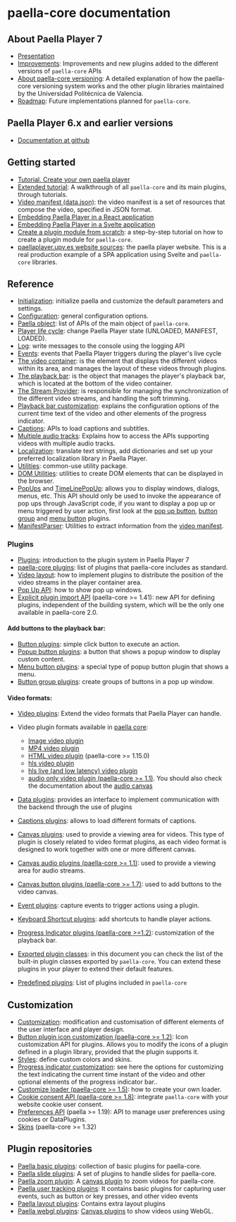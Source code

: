 # paella-core documentation

## About Paella Player 7

- [Presentation](paella_player_7_presentation.md)
- [Improvements](improvements.md): Improvements and new plugins added to the different versions of `paella-core` APIs
- [About paella-core versioning](versioning.md): A detailed explanation of how the paella-core versioning system works and the other plugin libraries maintained by the Universidad Politécnica de Valencia.
- [Roadmap](roadmap.md): Future implementations planned for `paella-core`.

## Paella Player 6.x and earlier versions

- [Documentation at github](https://github.com/polimediaupv/paella/tree/develop/doc)

## Getting started

- [Tutorial. Create your own paella player](tutorial.md)
- [Extended tutorial](tutorial/index.md): A walkthrough of all `paella-core` and its main plugins, through tutorials.
- [Video manifest (data.json)](video_manifest.md): the video manifest is a set of resources that compose the video, specified in JSON format.
- [Embedding Paella Player in a React application](paella_react.md)
- [Embedding Paella Player in a Svelte application](paella_svelte.md)
- [Create a plugin module from scratch](plugin_module_tutorial.md): a step-by-step tutorial on how to create a plugin module for `paella-core`.
- [paellaplayer.upv.es website sources](https://github.com/polimediaupv/paellaplayer.upv.es/tree/paella-7-site): the paella player website. This is a real production example of a SPA application using Svelte and `paella-core` libraries.


## Reference

- [Initialization](initialization.md): initialize paella and customize the default parameters and settings.
- [Configuration](configuration.md): general configuration options.
- [Paella object](paella_object.md): list of APIs of the main object of `paella-core`.
- [Player life cycle](life_cycle.md): change Paella Player state (UNLOADED, MANIFEST, LOADED).
- [Log](log.md): write messages to the console using the logging API
- [Events](events.md): events that Paella Player triggers during the player's live cycle
- [The video container](video_container.md): is the element that displays the different videos within its area, and manages the layout of these videos through plugins.
- [The playback bar](playback_bar.md): is the object that manages the player's playback bar, which is located at the bottom of the video container.
- [The Stream Provider](stream_provider.md): is responsible for managing the synchronization of the different video streams, and handling the soft trimming.
- [Playback bar customization](progress_indicator_customization.md): explains the configuration options of the current time text of the video and other elements of the progress indicator.
- [Captions](captions.md): APIs to load captions and subtitles.
- [Multiple audio tracks](multiaudio.md): Explains how to access the APIs supporting videos with multiple audio tracks.
- [Localization](localization.md): translate text strings, add dictionaries and set up your preferred localization library in Paella Player.
- [Utilities](utils.md): common-use utility package.
- [DOM Utilities](dom_utilities.md): utilities to create DOM elements that can be displayed in the browser.
- [PopUps](pop_up_api.md) and [TimeLinePopUp](time_line_pop_up.md): allows you to display windows, dialogs, menus, etc. This API should only be used to invoke the appearance of pop ups through JavaScript code, if you want to display a pop up or menu triggered by user action, first look at the [pop up button](popup_button_plugin.md), [button group](button_group_plugin.md) and [menu button](menu_button_plugin.md) plugins.
- [ManifestParser](manifest_parser.md): Utilities to extract information from the [video manifest](video_manifest.md).


### Plugins

- [Plugins](plugins.md): introduction to the plugin system in Paella Player 7
- [paella-core plugins](paella_core_plugins.md): list of plugins that paella-core includes as standard.
- [Video layout](video_layout.md): how to implement plugins to distribute the position of the video streams in the player container area.
- [Pop Up API](pop_up_api.md): how to show pop up windows.
- [Explicit plugin import API](explicit_import_plugin_api.md) (paella-core >= 1.41): new API for defining plugins, independent of the building system, which will be the only one available in paella-core 2.0.

#### Add buttons to the playback bar:

- [Button plugins](button_plugin.md): simple click button to execute an action.
- [Popup button plugins](popup_button_plugin.md): a button that shows a popup window to display custom content.
- [Menu button plugins](menu_button_plugin.md): a special type of popup button plugin that shows a menu.
- [Button group plugins](button_group_plugin.md): create groups of buttons in a pop up window.

#### Video formats:

- [Video plugins](video_plugin.md): Extend the video formats that Paella Player can handle.
- Video plugin formats available in [paella core](https://github.com/polimediaupv/paella-core):

    * [Image video plugin](image_video_plugin.md)
    * [MP4 video plugin](mp4_video_plugin.md)
    * [HTML video plugin](html_video_plugin.md) (paella-core >= 1.15.0)
    * [hls video plugin](hls_video_plugin.md)
    * [hls live (and low latency) video plugin](hls_live_video_plugin.md)
    * [audio only video plugin (paella-core >= 1.1)](audio_video_plugin.md). You should also check the documentation about the [audio canvas](audio_canvas_plugin.md)

- [Data plugins](data_plugins.md): provides an interface to implement communication with the backend through the use of plugins
- [Captions plugins](captions_plugins.md): allows to load different formats of captions.
- [Canvas plugins](canvas_plugin.md): used to provide a viewing area for videos. This type of plugin is closely related to video format plugins, as each video format is designed to work together with one or more different canvas.
- [Canvas audio plugins (paella-core >= 1.1)](audio_canvas_plugin.md): used to provide a viewing area for audio streams.
- [Canvas button plugins (paella-core >= 1.7)](canvas_button_plugin.md): used to add buttons to the video canvas.
- [Event plugins](event_log_plugins.md): capture events to trigger actions using a plugin.
- [Keyboard Shortcut plugins](key_shortcuts.md): add shortcuts to handle player actions.
- [Progress Indicator plugins (paella-core >=1.2)](progress_indicator_plugin.md): customization of the playback bar.
- [Exported plugin classes](exported_plugins.md): in this document you can check the list of the built-in plugin classes exported by `paella-core`. You can extend these plugins in your player to extend their default features.
- [Predefined plugins](predefined_plugins.md): List of plugins included in `paella-core`

## Customization

- [Customization](customization.md): modification and customisation of different elements of the user interface and player design.
- [Button plugin icon customization (paella-core >= 1.2)](plugin_icon_customization.md): Icon customization API for plugins. Allows you to modify the icons of a plugin defined in a plugin library, provided that the plugin supports it.
- [Styles](styles.md): define custom colors and skins.
- [Progress indicator customization](progress_indicator_customization.md): see here the options for customizing the text indicating the current time instant of the video and other optional elements of the progress indicator bar..
- [Customize loader (paella-core >= 1.5)](loader.md): how to create your own loader.
- [Cookie consent API (paella-core >= 1.8)](cookie_consent.md): integrate `paella-core` with your website cookie user consent.
- [Preferences API](preferences.md) (paella >= 1.19): API to manage user preferences using cookies or DataPlugins.
- [Skins](skin_api.md) (paella-core >= 1.32)


## Plugin repositories

- [Paella basic plugins](https://github.com/polimediaupv/paella-basic-plugins): collection of basic plugins for paella-core.
- [Paella slide plugins](https://github.com/polimediaupv/paella-slide-plugins): A set of plugins to handle slides for paella-core.
- [Paella zoom plugin](https://github.com/polimediaupv/paella-zoom-plugin): A [canvas plugin](canvas_plugin.md) to zoom videos for paella-core.
- [Paella user tracking plugins](https://github.com/polimediaupv/paella-user-tracking): It contains basic plugins for capturing user events, such as button or key presses, and other video events
- [Paella layout plugins](https://github.com/polimediaupv/paella-layout-plugins): Contains extra layout plugins
- [Paella webgl plugins](https://github.com/polimediaupv/paella-webgl-plugins): [Canvas plugins](canvas_plugin.md) to show videos using WebGL.
